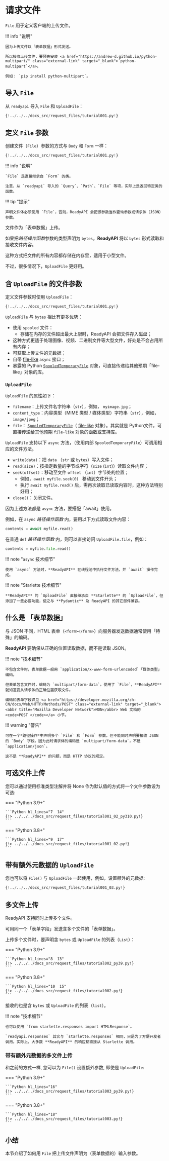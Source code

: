 # 请求文件

`File` 用于定义客户端的上传文件。

!!! info "说明"

    因为上传文件以「表单数据」形式发送。

    所以接收上传文件，要预先安装 <a href="https://andrew-d.github.io/python-multipart/" class="external-link" target="_blank">`python-multipart`</a>。

    例如： `pip install python-multipart`。

## 导入 `File`

从 `readyapi` 导入 `File` 和 `UploadFile`：

```Python hl_lines="1"
{!../../../docs_src/request_files/tutorial001.py!}
```

## 定义 `File` 参数

创建文件（`File`）参数的方式与 `Body` 和 `Form` 一样：

```Python hl_lines="7"
{!../../../docs_src/request_files/tutorial001.py!}
```

!!! info "说明"

    `File` 是直接继承自 `Form` 的类。

    注意，从 `readyapi` 导入的 `Query`、`Path`、`File` 等项，实际上是返回特定类的函数。

!!! tip "提示"

    声明文件体必须使用 `File`，否则，ReadyAPI 会把该参数当作查询参数或请求体（JSON）参数。

文件作为「表单数据」上传。

如果把*路径操作函数*参数的类型声明为 `bytes`，**ReadyAPI** 将以 `bytes` 形式读取和接收文件内容。

这种方式把文件的所有内容都存储在内存里，适用于小型文件。

不过，很多情况下，`UploadFile` 更好用。

## 含 `UploadFile` 的文件参数

定义文件参数时使用 `UploadFile`：

```Python hl_lines="12"
{!../../../docs_src/request_files/tutorial001.py!}
```

`UploadFile` 与 `bytes` 相比有更多优势：

* 使用 `spooled` 文件：
    * 存储在内存的文件超出最大上限时，ReadyAPI 会把文件存入磁盘；
* 这种方式更适于处理图像、视频、二进制文件等大型文件，好处是不会占用所有内存；
* 可获取上传文件的元数据；
* 自带 <a href="https://docs.python.org/zh-cn/3/glossary.html#term-file-like-object" class="external-link" target="_blank">file-like</a> `async` 接口；
* 暴露的 Python <a href="https://docs.python.org/zh-cn/3/library/tempfile.html#tempfile.SpooledTemporaryFile" class="external-link" target="_blank">`SpooledTemporaryFile`</a> 对象，可直接传递给其他预期「file-like」对象的库。

### `UploadFile`

`UploadFile` 的属性如下：

* `filename`：上传文件名字符串（`str`），例如， `myimage.jpg`；
* `content_type`：内容类型（MIME 类型 / 媒体类型）字符串（`str`），例如，`image/jpeg`；
* `file`： <a href="https://docs.python.org/zh-cn/3/library/tempfile.html#tempfile.SpooledTemporaryFile" class="external-link" target="_blank">`SpooledTemporaryFile`</a>（ <a href="https://docs.python.org/zh-cn/3/glossary.html#term-file-like-object" class="external-link" target="_blank">file-like</a> 对象）。其实就是 Python文件，可直接传递给其他预期 `file-like` 对象的函数或支持库。

`UploadFile` 支持以下 `async` 方法，（使用内部 `SpooledTemporaryFile`）可调用相应的文件方法。

* `write(data)`：把 `data` （`str` 或 `bytes`）写入文件；
* `read(size)`：按指定数量的字节或字符（`size` (`int`)）读取文件内容；
* `seek(offset)`：移动至文件 `offset` （`int`）字节处的位置；
    * 例如，`await myfile.seek(0) ` 移动到文件开头；
    * 执行 `await myfile.read()` 后，需再次读取已读取内容时，这种方法特别好用；
* `close()`：关闭文件。

因为上述方法都是 `async` 方法，要搭配「await」使用。

例如，在 `async` *路径操作函数* 内，要用以下方式读取文件内容：

```Python
contents = await myfile.read()
```

在普通 `def` *路径操作函数*  内，则可以直接访问 `UploadFile.file`，例如：

```Python
contents = myfile.file.read()
```

!!! note "`async` 技术细节"

    使用 `async` 方法时，**ReadyAPI** 在线程池中执行文件方法，并 `await` 操作完成。

!!! note "Starlette 技术细节"

    **ReadyAPI** 的 `UploadFile` 直接继承自 **Starlette** 的 `UploadFile`，但添加了一些必要功能，使之与 **Pydantic** 及 ReadyAPI 的其它部件兼容。

## 什么是 「表单数据」

与 JSON 不同，HTML 表单（`<form></form>`）向服务器发送数据通常使用「特殊」的编码。

**ReadyAPI** 要确保从正确的位置读取数据，而不是读取 JSON。

!!! note "技术细节"

    不包含文件时，表单数据一般用 `application/x-www-form-urlencoded`「媒体类型」编码。

    但表单包含文件时，编码为 `multipart/form-data`。使用了 `File`，**ReadyAPI** 就知道要从请求体的正确位置获取文件。

    编码和表单字段详见 <a href="https://developer.mozilla.org/zh-CN/docs/Web/HTTP/Methods/POST" class="external-link" target="_blank"><abbr title="Mozilla Developer Network">MDN</abbr> Web 文档的 <code>POST </code></a> 小节。

!!! warning "警告"

    可在一个*路径操作*中声明多个 `File` 和 `Form` 参数，但不能同时声明要接收 JSON 的 `Body` 字段。因为此时请求体的编码是 `multipart/form-data`，不是 `application/json`。

    这不是 **ReadyAPI** 的问题，而是 HTTP 协议的规定。

## 可选文件上传

您可以通过使用标准类型注解并将 None 作为默认值的方式将一个文件参数设为可选:

=== "Python 3.9+"

    ```Python hl_lines="7  14"
    {!> ../../../docs_src/request_files/tutorial001_02_py310.py!}
    ```

=== "Python 3.8+"

    ```Python hl_lines="9  17"
    {!> ../../../docs_src/request_files/tutorial001_02.py!}
    ```

## 带有额外元数据的 `UploadFile`

您也可以将 `File()` 与 `UploadFile` 一起使用，例如，设置额外的元数据:

```Python hl_lines="13"
{!../../../docs_src/request_files/tutorial001_03.py!}
```

## 多文件上传

ReadyAPI 支持同时上传多个文件。

可用同一个「表单字段」发送含多个文件的「表单数据」。

上传多个文件时，要声明含 `bytes` 或 `UploadFile` 的列表（`List`）：

=== "Python 3.9+"

    ```Python hl_lines="8  13"
    {!> ../../../docs_src/request_files/tutorial002_py39.py!}
    ```

=== "Python 3.8+"

    ```Python hl_lines="10  15"
    {!> ../../../docs_src/request_files/tutorial002.py!}
    ```

接收的也是含 `bytes` 或 `UploadFile` 的列表（`list`）。


!!! note "技术细节"

    也可以使用 `from starlette.responses import HTMLResponse`。

    `readyapi.responses` 其实与 `starlette.responses` 相同，只是为了方便开发者调用。实际上，大多数 **ReadyAPI** 的响应都直接从 Starlette 调用。

### 带有额外元数据的多文件上传

和之前的方式一样, 您可以为 `File()` 设置额外参数, 即使是 `UploadFile`:

=== "Python 3.9+"

    ```Python hl_lines="16"
    {!> ../../../docs_src/request_files/tutorial003_py39.py!}
    ```

=== "Python 3.8+"

    ```Python hl_lines="18"
    {!> ../../../docs_src/request_files/tutorial003.py!}
    ```

## 小结

本节介绍了如何用 `File` 把上传文件声明为（表单数据的）输入参数。
